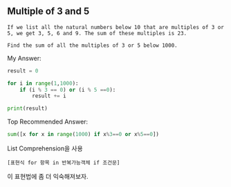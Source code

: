 ## Multiple of 3 and 5

```
If we list all the natural numbers below 10 that are multiples of 3 or 5, we get 3, 5, 6 and 9. The sum of these multiples is 23.

Find the sum of all the multiples of 3 or 5 below 1000.
```

My Answer:
```python
result = 0

for i in range(1,1000):
    if (i % 3 == 0) or (i % 5 ==0):
        result += i

print(result)
```

Top Recommended Answer:
```python
sum([x for x in range(1000) if x%3==0 or x%5==0]) 
```
List Comprehension을 사용
```
[표현식 for 항목 in 반복가능객체 if 조건문]
```
이 표현법에 좀 더 익숙해져보자.
